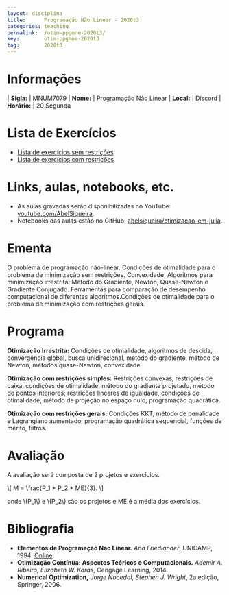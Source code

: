 ```yaml
---
layout: disciplina
title:      Programação Não Linear - 2020t3
categories: teaching
permalink:  /otim-ppgmne-2020t3/
key:        otim-ppgmne-2020t3
tag:        2020t3
---
```


# Informações

| **Sigla:**   | MNUM7079
| **Nome:**    | Programação Não Linear
| **Local:**   | Discord
| **Horário:** | 20 Segunda

# Lista de Exercícios

- [Lista de exercícios sem restrições]({{site.baseurl}}/disciplinas/cm106/2020s1/lista-irrestrito.pdf)
- [Lista de exercícios com restrições]({{site.baseurl}}/disciplinas/cm106/2020s1/lista-restricoes.pdf)

# Links, aulas, notebooks, etc.

- As aulas gravadas serão disponibilizadas no YouTube: [youtube.com/AbelSiqueira](https://youtube.com/AbelSiqueira).
- Notebooks das aulas estão no GitHub: [abelsiqueira/otimizacao-em-julia](https://github.com/abelsiqueira/otimizacao-em-julia).

# Ementa

O problema de programação não-linear. Condições de otimalidade para o
problema de minimização sem restrições. Convexidade. Algoritmos para
minimização irrestrita: Método do Gradiente, Newton, Quase-Newton e
Gradiente Conjugado. Ferramentas para comparação de desempenho
computacional de diferentes algoritmos.Condições de otimalidade para o
problema de minimização com restrições gerais.

# Programa

**Otimização Irrestrita:** Condições de otimalidade, algoritmos de
descida, convergência global, busca unidirecional, método do gradiente,
método de Newton, métodos quase-Newton, convexidade.

**Otimização com restrições simples:** Restrições convexas, restrições de caixa,
condições de otimalidade, método do gradiente projetado, método de pontos interiores;
restrições lineares de igualdade, condições de otimalidade, método de
projeção no espaço nulo; programação quadrática.

**Otimização com restrições gerais:** Condições KKT, método de
penalidade e Lagrangiano aumentado, programação quadrática sequencial,
funções de mérito, filtros.

# Avaliação

A avaliação será composta de 2 projetos e exercícios.

\\[ M = \frac{P_1 + P_2 + ME}{3}. \\]

onde \\(P_1\\) e \\(P_2\\) são os projetos e ME é a média dos exercícios.

# Bibliografia

- **Elementos de Programação Não Linear.**
  _Ana Friedlander_,
  UNICAMP, 1994.
  [Online](https://www.ime.unicamp.br/~friedlan/livro.htm).
- **Otimização Contínua: Aspectos Teóricos e Computacionais.**
  _Ademir A.  Ribeiro, Elizabeth W. Karas_,
  Cengage Learning, 2014.
- **Numerical Optimization,**
  _Jorge Nocedal, Stephen J. Wright_,
  2a edição, Springer, 2006.
